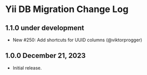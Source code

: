 # Yii DB Migration Change Log

## 1.1.0 under development

- New #250: Add shortcuts for UUID columns (@viktorprogger)

## 1.0.0 December 21, 2023

- Initial release.
